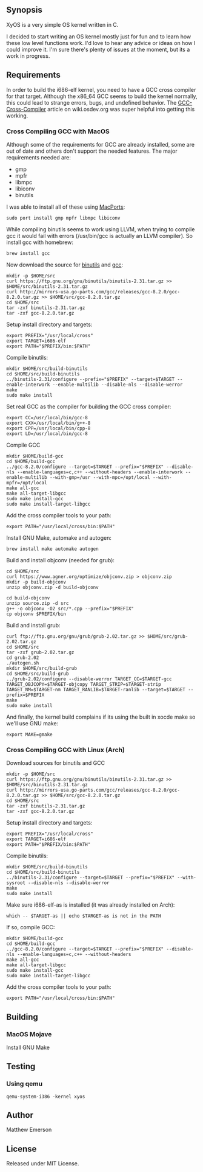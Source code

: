 ## Synopsis

XyOS is a very simple OS kernel written in C.

I decided to start writing an OS kernel mostly just for fun and to learn how these low level functions work. I'd love to hear any advice or ideas on how I could improve it. I'm sure there's plenty of issues at the moment, but its a work in progress.

## Requirements

In order to build the i686-elf kernel, you need to have a GCC cross compiler for that target. Although the x86_64 GCC seems to build the kernel normally, this could lead to strange errors, bugs, and undefined behavior. The [GCC-Cross-Compiler](https://wiki.osdev.org/GCC_Cross-Compiler) article on wiki.osdev.org was super helpful into getting this working.

### Cross Compiling GCC with MacOS

Although some of the requirements for GCC are already installed, some are out of date and others don't support the needed features. The major requirements needed are:
 - gmp
 - mpfr
 - libmpc
 - libiconv
 - binutils

I was able to install all of these using [MacPorts](http://http//www.macports.org/):

```
sudo port install gmp mpfr libmpc libiconv
```

While compiling binutils seems to work using LLVM, when trying to compile gcc it would fail with errors (/usr/bin/gcc is actually an LLVM compiler). So install gcc with homebrew:

```
brew install gcc
```

Now download the source for [binutils](https://ftp.gnu.org/gnu/binutils/) and [gcc](http://mirrors-usa.go-parts.com/gcc/releases/):

```
mkdir -p $HOME/src
curl https://ftp.gnu.org/gnu/binutils/binutils-2.31.tar.gz >> $HOME/src/binutils-2.31.tar.gz
curl http://mirrors-usa.go-parts.com/gcc/releases/gcc-8.2.0/gcc-8.2.0.tar.gz >> $HOME/src/gcc-8.2.0.tar.gz
cd $HOME/src
tar -zxf binutils-2.31.tar.gz
tar -zxf gcc-8.2.0.tar.gz
```

Setup install directory and targets:

```
export PREFIX="/usr/local/cross"
export TARGET=i686-elf
export PATH="$PREFIX/bin:$PATH"
```

Compile binutils:

```
mkdir $HOME/src/build-binutils
cd $HOME/src/build-binutils
../binutils-2.31/configure --prefix="$PREFIX" --target=$TARGET --enable-interwork --enable-multilib --disable-nls --disable-werror
make
sudo make install
```

Set real GCC as the compiler for building the GCC cross compiler:

```
export CC=/usr/local/bin/gcc-8
export CXX=/usr/local/bin/g++-8
export CPP=/usr/local/bin/cpp-8
export LD=/usr/local/bin/gcc-8
```

Compile GCC

```
mkdir $HOME/build-gcc
cd $HOME/build-gcc
../gcc-8.2.0/configure --target=$TARGET --prefix="$PREFIX" --disable-nls --enable-languages=c,c++ --without-headers --enable-interwork --enable-multilib --with-gmp=/usr --with-mpc=/opt/local --with-mpfr=/opt/local
make all-gcc
make all-target-libgcc
sudo make install-gcc
sudo make install-target-libgcc
```

Add the cross compiler tools to your path:

```
export PATH="/usr/local/cross/bin:$PATH"
```

Install GNU Make, automake and autogen:

```
brew install make automake autogen
```

Build and install objconv (needed for grub):

```
cd $HOME/src
curl https://www.agner.org/optimize/objconv.zip > objconv.zip
mkdir -p build-objconv
unzip objconv.zip -d build-objconv

cd build-objconv
unzip source.zip -d src
g++ -o objconv -O2 src/*.cpp --prefix="$PREFIX"
cp objconv $PREFIX/bin
```

Build and install grub:

```
curl ftp://ftp.gnu.org/gnu/grub/grub-2.02.tar.gz >> $HOME/src/grub-2.02.tar.gz
cd $HOME/src
tar -zxf grub-2.02.tar.gz
cd grub-2.02
./autogen.sh
mkdir $HOME/src/build-grub
cd $HOME/src/build-grub
../grub-2.02/configure --disable-werror TARGET_CC=$TARGET-gcc TARGET_OBJCOPY=$TARGET-objcopy TARGET_STRIP=$TARGET-strip TARGET_NM=$TARGET-nm TARGET_RANLIB=$TARGET-ranlib --target=$TARGET --prefix=$PREFIX
make
sudo make install
```

And finally, the kernel build complains if its using the built in xocde make so we'll use GNU make:

```
export MAKE=gmake
```


### Cross Compiling GCC with Linux (Arch)

Download sources for binutils and GCC

```
mkdir -p $HOME/src
curl https://ftp.gnu.org/gnu/binutils/binutils-2.31.tar.gz >> $HOME/src/binutils-2.31.tar.gz
curl http://mirrors-usa.go-parts.com/gcc/releases/gcc-8.2.0/gcc-8.2.0.tar.gz >> $HOME/src/gcc-8.2.0.tar.gz
cd $HOME/src
tar -zxf binutils-2.31.tar.gz
tar -zxf gcc-8.2.0.tar.gz
```

Setup install directory and targets:

```
export PREFIX="/usr/local/cross"
export TARGET=i686-elf
export PATH="$PREFIX/bin:$PATH"
```

Compile binutils:

```
mkdir $HOME/src/build-binutils
cd $HOME/src/build-binutils
../binutils-2.31/configure --target=$TARGET --prefix="$PREFIX" --with-sysroot --disable-nls --disable-werror
make
sudo make install
```

Make sure i686-elf-as is installed (it was already installed on Arch):

```
which -- $TARGET-as || echo $TARGET-as is not in the PATH
```

If so, compile GCC:

```
mkdir $HOME/build-gcc
cd $HOME/build-gcc
../gcc-8.2.0/configure --target=$TARGET --prefix="$PREFIX" --disable-nls --enable-languages=c,c++ --without-headers
make all-gcc
make all-target-libgcc
sudo make install-gcc
sudo make install-target-libgcc
```

Add the cross compiler tools to your path:

```
export PATH="/usr/local/cross/bin:$PATH"
```

## Building

### MacOS Mojave

Install GNU Make

## Testing

### Using qemu

 ```
qemu-system-i386 -kernel xyos
 ```

## Author

Matthew Emerson

## License

Released under MIT License.
